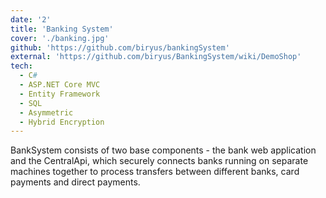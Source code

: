 ```yaml
---
date: '2'
title: 'Banking System'
cover: './banking.jpg'
github: 'https://github.com/biryus/bankingSystem'
external: 'https://github.com/biryus/BankingSystem/wiki/DemoShop'
tech:
  - C#
  - ASP.NET Core MVC
  - Entity Framework
  - SQL
  - Asymmetric 
  - Hybrid Encryption
---
```


BankSystem consists of two base components - the bank web application and the CentralApi, which securely connects banks running on separate machines together to process transfers between different banks, card payments and direct payments.
